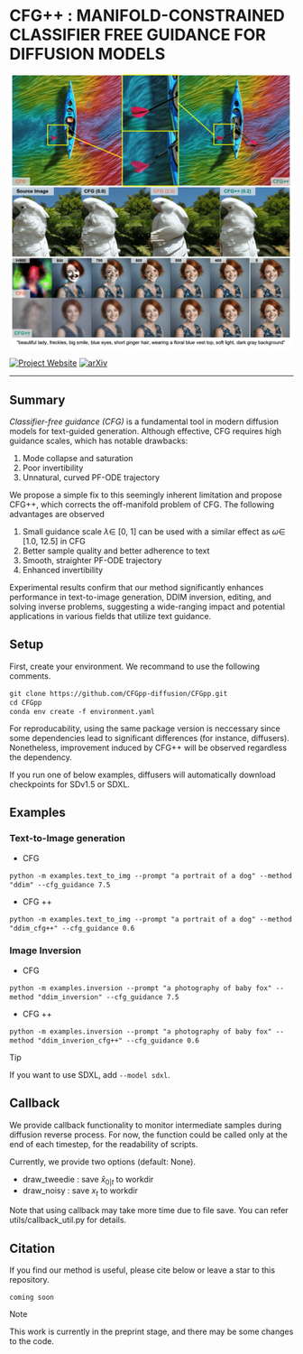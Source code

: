 # CFG++ : MANIFOLD-CONSTRAINED CLASSIFIER FREE GUIDANCE FOR DIFFUSION MODELS

![main figure](assets/main_test_v5.png)

[![Project Website](https://img.shields.io/badge/Project-Website-blue)](https://cfgpp-diffusion.github.io/)
[![arXiv](https://img.shields.io/badge/arXiv-2311.18608-b31b1b.svg)](https://arxiv.org/abs/2406.08070)

---
## Summary

*Classifier-free guidance (CFG)* is a fundamental tool in modern diffusion models for text-guided generation. Although effective, CFG requires high guidance scales, which has notable drawbacks:

1. Mode collapse and saturation
2. Poor invertibility
3. Unnatural, curved PF-ODE trajectory

We propose a simple fix to this seemingly inherent limitation and propose CFG++, which corrects the off-manifold problem of CFG. The following advantages are observed

1. Small guidance scale $\lambda \in$ [0, 1] can be used with a similar effect as $\omega \in$ [1.0, 12.5] in CFG
2. Better sample quality and better adherence to text
3. Smooth, straighter PF-ODE trajectory
4. Enhanced invertibility

Experimental results confirm that our method significantly enhances performance in text-to-image generation, DDIM inversion, editing, and solving inverse problems, suggesting a wide-ranging impact and potential applications in various fields that utilize text guidance.

## Setup

First, create your environment. We recommand to use the following comments. 

```
git clone https://github.com/CFGpp-diffusion/CFGpp.git
cd CFGpp
conda env create -f environment.yaml
```

For reproducability, using the same package version is neccessary since some dependencies lead to significant differences (for instance, diffusers). Nonetheless, improvement induced by CFG++ will be observed regardless the dependency.

If you run one of below examples, diffusers will automatically download checkpoints for SDv1.5 or SDXL.


## Examples

### Text-to-Image generation

- CFG
```
python -m examples.text_to_img --prompt "a portrait of a dog" --method "ddim" --cfg_guidance 7.5
```

- CFG ++
```
python -m examples.text_to_img --prompt "a portrait of a dog" --method "ddim_cfg++" --cfg_guidance 0.6
```

### Image Inversion

- CFG
```
python -m examples.inversion --prompt "a photography of baby fox" --method "ddim_inversion" --cfg_guidance 7.5
```

- CFG ++
```
python -m examples.inversion --prompt "a photography of baby fox" --method "ddim_inverion_cfg++" --cfg_guidance 0.6
```

> [!tip]
> If you want to use SDXL, add ``--model sdxl``.

## Callback

We provide callback functionality to monitor intermediate samples during diffusion reverse process. For now, the function could be called only at the end of each timestep, for the readability of scripts.

Currently, we provide two options (default: None).
- draw_tweedie : save $\hat x_{0|t}$ to workdir
- draw_noisy : save $x_t$ to workdir

Note that using callback may take more time due to file save. You can refer utils/callback_util.py for details.

## Citation
If you find our method is useful, please cite below or leave a star to this repository.

```
coming soon
```

> [!note]
> This work is currently in the preprint stage, and there may be some changes to the code.
